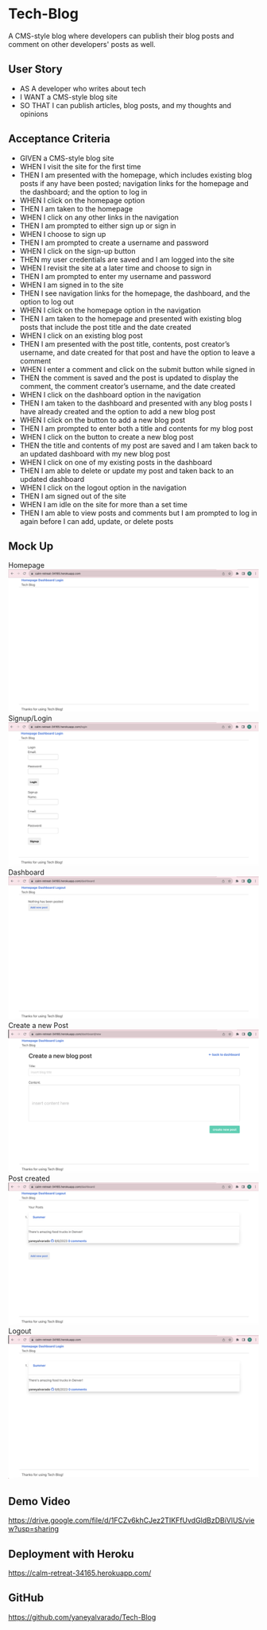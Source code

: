 # Tech-Blog
A CMS-style blog where developers can publish their blog posts and comment on other developers' posts as well.

## User Story
- AS A developer who writes about tech
- I WANT a CMS-style blog site
- SO THAT I can publish articles, blog posts, and my thoughts and opinions

## Acceptance Criteria
- GIVEN a CMS-style blog site
- WHEN I visit the site for the first time
- THEN I am presented with the homepage, which includes existing blog posts if any have been posted; navigation links for the homepage and the dashboard; and the option to log in
- WHEN I click on the homepage option
- THEN I am taken to the homepage
- WHEN I click on any other links in the navigation
- THEN I am prompted to either sign up or sign in
- WHEN I choose to sign up
- THEN I am prompted to create a username and password
- WHEN I click on the sign-up button
- THEN my user credentials are saved and I am logged into the site
- WHEN I revisit the site at a later time and choose to sign in
- THEN I am prompted to enter my username and password
- WHEN I am signed in to the site
- THEN I see navigation links for the homepage, the dashboard, and the option to log out
- WHEN I click on the homepage option in the navigation
- THEN I am taken to the homepage and presented with existing blog posts that include the post title and the date created
- WHEN I click on an existing blog post
- THEN I am presented with the post title, contents, post creator’s username, and date created for that post and have the option to leave a comment
- WHEN I enter a comment and click on the submit button while signed in
- THEN the comment is saved and the post is updated to display the comment, the comment creator’s username, and the date created
- WHEN I click on the dashboard option in the navigation
- THEN I am taken to the dashboard and presented with any blog posts I have already created and the option to add a new blog post
- WHEN I click on the button to add a new blog post
- THEN I am prompted to enter both a title and contents for my blog post
- WHEN I click on the button to create a new blog post
- THEN the title and contents of my post are saved and I am taken back to an updated dashboard with my new blog post
- WHEN I click on one of my existing posts in the dashboard
- THEN I am able to delete or update my post and taken back to an updated dashboard
- WHEN I click on the logout option in the navigation
- THEN I am signed out of the site
- WHEN I am idle on the site for more than a set time
- THEN I am able to view posts and comments but I am prompted to log in again before I can add, update, or delete posts

## Mock Up
Homepage
![tech-blog](./public/assets/Homepage-Techblog.png)
Signup/Login
![tech-blog](./public/assets/Login-TechBlog.png)
Dashboard
![tech-blog](./public/assets/Dashboard-Techblog.png)
Create a new Post
![tech-blog](./public/assets/CreateNewPost-Techblog.png)
Post created
![tech-blog](./public/assets/PostCreated-Techblog.png)
Logout
![tech-blog](./public/assets/Logout-Techblog.png)

## Demo Video
https://drive.google.com/file/d/1FCZv6khCJez2TIKFfUvdGldBzDBiVlUS/view?usp=sharing

## Deployment with Heroku
https://calm-retreat-34165.herokuapp.com/

## GitHub
https://github.com/yaneyalvarado/Tech-Blog